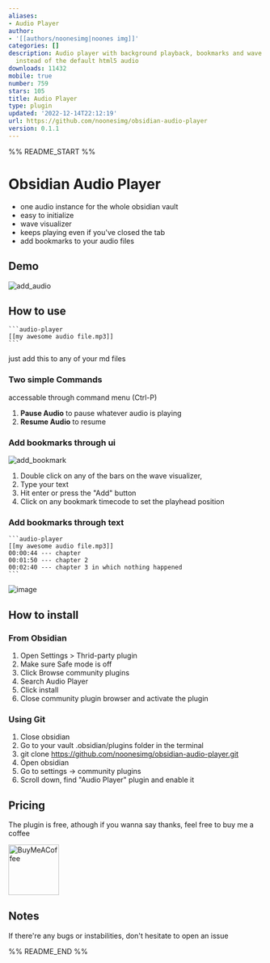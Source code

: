 ```yaml
---
aliases:
- Audio Player
author:
- '[[authors/noonesimg|noones img]]'
categories: []
description: Audio player with background playback, bookmarks and wave visualiser
  instead of the default html5 audio
downloads: 11432
mobile: true
number: 759
stars: 105
title: Audio Player
type: plugin
updated: '2022-12-14T22:12:19'
url: https://github.com/noonesimg/obsidian-audio-player
version: 0.1.1
---
```


%% README_START %%

# Obsidian Audio Player

- one audio instance for the whole obsidian vault
- easy to initialize
- wave visualizer 
- keeps playing even if you've closed the tab
- add bookmarks to your audio files

## Demo
![add_audio](https://user-images.githubusercontent.com/117757392/201384119-fa94f5bc-dc8f-4e03-8822-0f8948aa52dd.gif)

## How to use
~~~
```audio-player
[[my awesome audio file.mp3]]
```
~~~
just add this to any of your md files

### Two simple Commands
accessable through command menu (Ctrl-P)

1. **Pause Audio** to pause whatever audio is playing
2. **Resume Audio** to resume 

### Add bookmarks through ui
![add_bookmark](https://user-images.githubusercontent.com/117757392/201384274-14831e0b-458e-4a01-9869-34f34ad628cc.gif)

1. Double click on any of the bars on the wave visualizer, 
2. Type your text
3. Hit enter or press the "Add" button
4. Click on any bookmark timecode to set the playhead position

### Add bookmarks through text
~~~
```audio-player
[[my awesome audio file.mp3]]
00:00:44 --- chapter
00:01:50 --- chapter 2 
00:02:40 --- chapter 3 in which nothing happened
```
~~~
![image](https://user-images.githubusercontent.com/117757392/201384550-33aa7f25-cadc-4ce5-a846-24d87bd7a05d.png)


## How to install

### From Obsidian

1. Open Settings > Thrid-party plugin
2. Make sure Safe mode is off
3. Click Browse community plugins
4. Search Audio Player
5. Click install
6. Close community plugin browser and activate the plugin

### Using Git

1. Close obsidian
2. Go to your vault .obsidian/plugins folder in the terminal
3. git clone https://github.com/noonesimg/obsidian-audio-player.git
4. Open obsidian
5. Go to settings -> community plugins
6. Scroll down, find "Audio Player" plugin and enable it


## Pricing
The plugin is free, athough if you wanna say thanks, feel free to buy me a coffee

[<img src="https://cdn.buymeacoffee.com/buttons/v2/default-yellow.png" alt="BuyMeACoffee" width="100">](https://www.buymeacoffee.com/noonesimg)


## Notes 
If there're any bugs or instabilities, don't hesitate to open an issue 


%% README_END %%